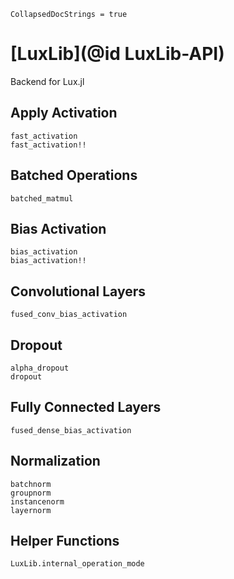 ```@meta
CollapsedDocStrings = true
```

# [LuxLib](@id LuxLib-API)

Backend for Lux.jl

## Apply Activation

```@docs
fast_activation
fast_activation!!
```

## Batched Operations

```@docs
batched_matmul
```

## Bias Activation

```@docs
bias_activation
bias_activation!!
```

## Convolutional Layers

```@docs
fused_conv_bias_activation
```

## Dropout

```@docs
alpha_dropout
dropout
```

## Fully Connected Layers

```@docs
fused_dense_bias_activation
```

## Normalization

```@docs
batchnorm
groupnorm
instancenorm
layernorm
```

## Helper Functions

```@docs
LuxLib.internal_operation_mode
```
